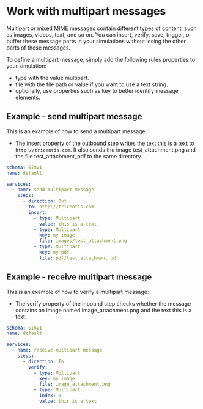 # Work with multipart messages

Multipart or mixed MIME messages contain different types of content, such as images, videos, text, and so on. You can insert, verify, save, trigger, or buffer these message parts in your simulations without losing the other parts of those messages.

To define a multipart message, simply add the following rules properties to your simulation:

- type with the value multipart.
- file with the file path or value if you want to use a text string.
- optionally, use properties such as key to better identify message elements.

## Example - send multipart message

This is an example of how to send a multipart message:

- The insert property of the outbound step writes the text this is a text to `http://tricentis.com`. It also sends the image test_attachment.png and the file test_attachment_pdf to the same directory.

```yaml
schema: SimV1
name: default

services:
  - name: send multipart message
    steps:
      - direction: Out
        to: http://tricentis.com
        insert:
          - type: Multipart
            value: this is a text
          - type: Multipart
            key: my image
            file: images/test_attachment.png
          - type: Multipart
            key: my pdf
            file: pdf/test_attachment.pdf
```

## Example - receive multipart message

This is an example of how to verify a multipart message:

- The verify property of the inbound step checks whether the message contains an image named image_attachment.png and the text this is a text.

```yaml
schema: SimV1
name: default

services:
  - name: receive multipart message
    steps:
      - direction: In
        verify:
          - type: Multipart
            key: my image
            file: image_attachment.png
          - type: Multipart
            index: 0
            value: this is a text
```
